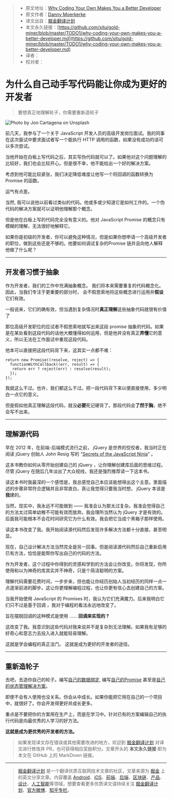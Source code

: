 > * 原文地址：[Why Coding Your Own Makes You a Better Developer](https://medium.com/better-programming/why-coding-your-own-makes-you-a-better-developer-5c53439c5e4a)
> * 原文作者：[Danny Moerkerke](https://medium.com/@dannymoerkerke)
> * 译文出自：[掘金翻译计划](https://github.com/xitu/gold-miner)
> * 本文永久链接：[https://github.com/xitu/gold-miner/blob/master/TODO1/why-coding-your-own-makes-you-a-better-developer.md](https://github.com/xitu/gold-miner/blob/master/TODO1/why-coding-your-own-makes-you-a-better-developer.md)
> * 译者：
> * 校对者：

# 为什么自己动手写代码能让你成为更好的开发者

> 要想真正地理解轮子，你需要重新造轮子

![Photo by [Jon Cartagena](https://unsplash.com/@cartega?utm_source=medium&utm_medium=referral) on [Unsplash](https://unsplash.com?utm_source=medium&utm_medium=referral)](https://cdn-images-1.medium.com/max/10368/0*nbaB-g7qNeIhN7iN)

前几天，我参与了一个关于 JavaScript 开发人员的高级开发岗位面试。我的同事在这次面试中要求面试者写一个能执行 HTTP 调用的函数，如果没有成功的话可以多次尝试。

当他开始在白板上写代码之后，其实写伪代码就可以了。如果他对这个问题理解的比较好，我们也会比较开心。但是很不幸，他不能给出一个好的解决方案。

考虑到他可能比较紧张，我们决定降低难度让他写一个将回调的函数转换为 Promise 的函数。

运气有点差。

当然,  我可以说他以前看过类似的代码。他或多或少知道它是如何工作的。一个伪代码的解决方案就可以证明他理解那个概念。

但是他在白板上写的代码完全没有意义的。他对 JavaScript Promise 的概念只有模糊的理解，无法很好地解释它。

如果你是初级的开发者，你可以避免这种情况，但是如果你想申请一个高级开发者的职位，做到这些还是不够的。他要如何调试复杂的Promise 链并且向他人解释他做了什么呢？

---

## 开发者习惯于抽象

作为开发者，我们的工作中充满抽象概念。 我们将本来需要重复的代码概念化。 因此，当我们专注于更重要的部分时， 会不假思索地将这些概念进行运用并**假设**它们有效。

一般说来，它们的确有效，但当遇到复杂情况时**真正理解**这些抽象代码就很有价值了

那位高级开发职位的应试者不假思索地就写出来这段 promise 抽象的代码。如果是在某处看到这段代码的话他大概懂得如何运用，但是他并没有真正**弄懂**它的意义，所以无法在工作面试中重现这段代码。

他本可以直接把这段代码背下来，这其实一点都不难：

```
return new Promise((resolve, reject) => {
  functionWithCallback((err, result) => {
   return err ? reject(err) : resolve(result);
  });
});
```

我就这么干过。也许，我们都这么干过。把一段代码背下来以便直接使用，多少明白一点它的意义。

但是假如他真正理解这段代码，就没**必要**死记硬背了。那段代码会**了然于胸**，绝不会写不出来。

---

## 理解源代码

早在 2012 年，在前端-后端模式流行之前， jQuery 是世界的佼佼者，我当时正在阅读 jQuery 创始人 John Resig 写的 “[Secrets of the JavaScript Ninja](https://www.manning.com/books/secrets-of-the-javascript-ninja)” 。

这本书教你如何从零开始创建自己的 jQuery ，让你理解创建库后面的思维过程。尽管 jQuery 在随后几年淡出了大众视线，我还是强烈推荐读一下这本书。

读这本书时我最深的一个感悟是，我总感觉自己本应该能想得出这个主意。里面描述的步骤非常符合逻辑并且非常直白，真让我觉得只要我当时想， jQuery 本该是**我**建的。

当然，现实中，我永远不可能做到 —— 我准会认为那太过复杂。我准会觉得自己的方法太过简单幼稚不可能有效而放弃。我会理所当然认为 jQuery 才是有效的。后面我可能根本不会花时间研究它为什么有效。我会把它当成个黑箱子那样使用。

读这本书改变了我。我开始阅读源代码然后发现许多解决方法都十分直接，甚至明显。

现在，自己设计解决方法当然完全是另一回事。但是阅读源代码然后自己重新启用已有方法，恰恰是能帮你写出自己的代码的方法。

作为开发者，这个过程中你得到的灵感和学到的方法会让你改变。你将发现，你所使用和以为神奇的库其实并不神奇，只是个简洁聪明的方案。

理解代码需要花费时间，一步步来，但也能让你经历创始人当初经历的同样一点一点逐渐前进的脚步。这让你更理解编程过程，也让你更有信心去创建自己的方案。

当我开始使用 JavaScript 的 Promises 时，我认为它们充满魔力。后来我明白它们只不过是基于回调 ，我对于编程的看法永远地改变了。

旨在摆脱回调的这种模式是使用 …… **回调来实现的 ?**  

这改变了我。我意识到这些代码对我来说并不是复杂到无法理解。如果我有足够的好奇心和意志力去投入进入就能轻易理解。

 这就是学会编程的真正法门。 这就是成为更好的开发者的途径。

---

## 重新造轮子

去吧，去造你自己的轮子。编写[自己的数据绑定](https://medium.com/swlh/https-medium-com-drmoerkerke-data-binding-for-web-components-in-just-a-few-lines-of-code-33f0a46943b3?source=friends_link&sk=09dd590e07b3300bae4b63dbb716cc39), 编写[自己的Promise](https://hackernoon.com/implementing-javascript-promise-in-70-lines-of-code-b3592565af0f) 甚至是[自己的状态管理解决方案](https://css-tricks.com/build-a-state-management-system-with-vanilla-javascript/)。

即使不会有人使用也没关系。你会从中成长。如果你能把它用在自己的一个项目中，就很好了。你会开发得更好并成长更多。

重点是不要把你的方案用在生产上，而是在学习中。针对已有的方案编辑自己的执行代码是向最优秀的人学习的好方法。

**这就是成为更优秀的开发者的方法。** 

> 如果发现译文存在错误或其他需要改进的地方，欢迎到 [掘金翻译计划](https://github.com/xitu/gold-miner) 对译文进行修改并 PR，也可获得相应奖励积分。文章开头的 **本文永久链接** 即为本文在 GitHub 上的 MarkDown 链接。

---

> [掘金翻译计划](https://github.com/xitu/gold-miner) 是一个翻译优质互联网技术文章的社区，文章来源为 [掘金](https://juejin.im) 上的英文分享文章。内容覆盖 [Android](https://github.com/xitu/gold-miner#android)、[iOS](https://github.com/xitu/gold-miner#ios)、[前端](https://github.com/xitu/gold-miner#前端)、[后端](https://github.com/xitu/gold-miner#后端)、[区块链](https://github.com/xitu/gold-miner#区块链)、[产品](https://github.com/xitu/gold-miner#产品)、[设计](https://github.com/xitu/gold-miner#设计)、[人工智能](https://github.com/xitu/gold-miner#人工智能)等领域，想要查看更多优质译文请持续关注 [掘金翻译计划](https://github.com/xitu/gold-miner)、[官方微博](http://weibo.com/juejinfanyi)、[知乎专栏](https://zhuanlan.zhihu.com/juejinfanyi)。

